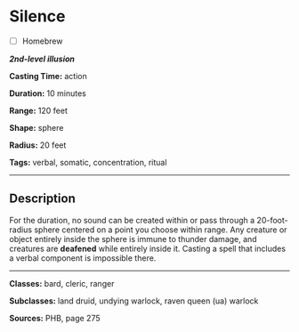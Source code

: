 # Silence

- [ ] Homebrew

***2nd-level illusion***

**Casting Time:** action

**Duration:** 10 minutes

**Range:** 120 feet

**Shape:** sphere

**Radius:** 20 feet

**Tags:** verbal, somatic, concentration, ritual

---

## Description
For the duration, no sound can be created within or pass through a 20-foot-radius sphere centered on a point you choose within range.
Any creature or object entirely inside the sphere is immune to thunder damage, and creatures are **deafened** while entirely inside it.
Casting a spell that includes a verbal component is impossible there.

---

**Classes:** bard, cleric, ranger

**Subclasses:** land druid, undying warlock, raven queen (ua) warlock

**Sources:** PHB, page 275
